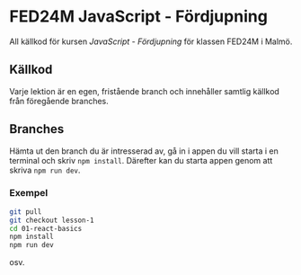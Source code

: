 # FED24M JavaScript - Fördjupning

All källkod för kursen _JavaScript - Fördjupning_ för klassen FED24M i Malmö.

## Källkod

Varje lektion är en egen, fristående branch och innehåller samtlig källkod från föregående branches.

## Branches

Hämta ut den branch du är intresserad av, gå in i appen du vill starta i en terminal och skriv `npm install`. Därefter kan du starta appen genom att skriva `npm run dev`.

### Exempel

```zsh
git pull
git checkout lesson-1
cd 01-react-basics
npm install
npm run dev
```

osv.

